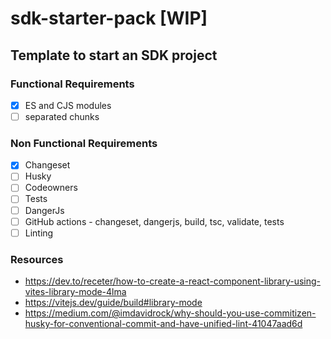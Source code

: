 # sdk-starter-pack [WIP]

## Template to start an SDK project

### Functional Requirements
- [x] ES and CJS modules
- [ ] separated chunks

### Non Functional Requirements
- [x] Changeset
- [ ] Husky
- [ ] Codeowners
- [ ] Tests
- [ ] DangerJs
- [ ] GitHub actions - changeset, dangerjs, build, tsc, validate, tests
- [ ] Linting

### Resources
- https://dev.to/receter/how-to-create-a-react-component-library-using-vites-library-mode-4lma
- https://vitejs.dev/guide/build#library-mode
- https://medium.com/@imdavidrock/why-should-you-use-commitizen-husky-for-conventional-commit-and-have-unified-lint-41047aad6d